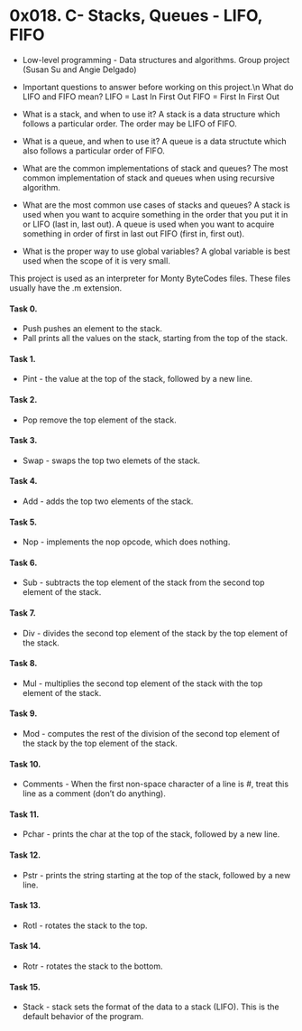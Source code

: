 # 0x018. C- Stacks, Queues - LIFO, FIFO
- Low-level programming - Data structures and algorithms.
Group project (Susan Su and Angie Delgado)

- Important questions to answer before working on this project.\n
What do LIFO and FIFO mean?
LIFO = Last In First Out
FIFO = First In First Out
- What is a stack, and when to use it?
A stack is a data structure which follows a particular order. The order may be
LIFO of FIFO.
- What is a queue, and when to use it?
A queue is a data structute which also follows a particular order of FIFO.
- What are the common implementations of stack and queues?
The most common implementation of stack and queues when using recursive
algorithm.
- What are the most common use cases of stacks and queues?
A stack is used when you want to acquire something in the order that you put it
in or LIFO (last in, last out).
A queue is used when you want to acquire something in order of first in
last out FIFO (first in, first out).
- What is the proper way to use global variables?
A global variable is best used when the scope of it is very small.

This project is used as an interpreter for Monty ByteCodes files.
These files usually have the .m extension.

#### Task 0.
- Push pushes an element to the stack.
- Pall prints all the values on the stack, starting from the top of the stack.
#### Task 1.
- Pint - the value at the top of the stack, followed by a new line.
#### Task 2.
- Pop remove the top element of the stack.
#### Task 3.
- Swap - swaps the top two elemets of the stack.
#### Task 4.
- Add - adds the top two elements of the stack.
#### Task 5.
- Nop - implements the nop opcode, which does nothing.
#### Task 6.
- Sub - subtracts the top element of the stack from the second top element of
the stack.
#### Task 7.
- Div - divides the second top element of the stack by the top element of the
stack.
#### Task 8.
- Mul - multiplies the second top element of the stack with the top element of
the stack.
#### Task 9.
- Mod - computes the rest of the division of the second top element of the stack
by the top element of the stack.
#### Task 10.
- Comments - When the first non-space character of a line is #, treat this line
as a comment (don’t do anything).
#### Task 11.
- Pchar - prints the char at the top of the stack, followed by a new line.
#### Task 12.
- Pstr - prints the string starting at the top of the stack, followed by a new
line.
#### Task 13.
- Rotl - rotates the stack to the top.
#### Task 14.
- Rotr - rotates the stack to the bottom.
#### Task 15.
- Stack - stack sets the format of the data to a stack (LIFO). This is the
default behavior of the program.
